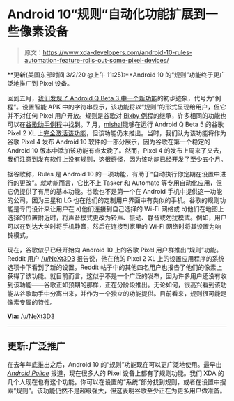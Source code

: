 # Android 10“规则”自动化功能扩展到一些像素设备

> 原文：<https://www.xda-developers.com/android-10-rules-automation-feature-rolls-out-some-pixel-devices/>

**更新(美国东部时间 3/2/20 @上午 11:25):**Android 10 的“规则”功能终于更广泛地推广到 Pixel 设备。

回到五月，[我们发现了 Android Q Beta 3 中一个新功能](https://www.xda-developers.com/google-pixel-android-q-settings-routines/)的初步迹象，代号为“例程”。设置智能 APK 中的字符串显示，该功能将以“规则”的形式呈现给用户，但它并不对任何 Pixel 用户开放。规则是谷歌对 [Bixby 例程](https://www.xda-developers.com/get-samsung-digital-wellbeing-bixby-routines-rooted-one-ui-phone/)的继承，许多相同的功能也可以在[谷歌助手例程](https://www.xda-developers.com/google-assistant-routines-android-tv/)中找到。7 月，[mishal](https://www.xda-developers.com/author/mishaalrahman/)能够在运行 Android Q Beta 5 的谷歌 Pixel 2 XL 上[完全激活该功能](https://www.xda-developers.com/google-pixel-android-q-rules-ramping-ringer-now-playing-album-art/)，但该功能仍未推出。当时，我们认为该功能将作为谷歌 Pixel 4 发布 Android 10 软件的一部分展示，因为谷歌在第一个稳定的 Android 10 版本中添加该功能有点太晚了。然而，Pixel 4 的发布上周来了又去，我们注意到发布软件上没有规则，这很奇怪，因为该功能已经开发了至少五个月。

据谷歌称，Rules 是 Android 10 的一项功能，有助于“自动执行你定期在设置中进行的更改”。就功能而言，它比不上 Tasker 和 Automate 等专用自动化应用，但它仍提供了有用的基本功能。谷歌也不是第一个在 Android 手机中提供这一功能的公司，因为三星和 LG 也在他们的定制用户界面中有类似的手机。谷歌的规则功能是专门设计来让用户在 a)他们连接到自己选择的 Wi-Fi 网络或 b)他们在地图上选择的位置附近时，将声音模式更改为铃声、振动、静音或勿扰模式。例如，用户可以在到达大学时将手机静音，然后在连接到家里的 Wi-Fi 网络时将其设置为响铃模式。

现在，谷歌似乎已经开始向 Android 10 上的谷歌 Pixel 用户群推出“规则”功能。Reddit 用户 [/u/NeXt3D3](https://www.reddit.com/user/NeXt3D3/) 报告说，他在他的 Pixel 2 XL 上的设置应用程序的系统选项卡下看到了新的设置。Reddit 帖子中的其他四名用户也报告了他们的像素上获得了该功能。就目前而言，这似乎不是一个广泛的发布，因为许多用户还没有收到该功能——谷歌正如预期的那样，正在分阶段推出。无论如何，很高兴看到该功能从谷歌助手中分离出来，并作为一个独立的功能提供。目前看来，规则很可能是像素专属的特性。

**Via:** [/u/NeXt3D3](https://www.reddit.com/r/GooglePixel/comments/dl81at/just_got_rules_in_settings/)

* * *

## 更新:广泛推广

在去年年底推出之后，Android 10 的“规则”功能现在可以更广泛地使用。最早由 *[Android Police](https://www.androidpolice.com/2020/03/02/google-tasker-like-rules-rolling-out-pixel-android-10/)* 报道，现在很多人的 Pixel 设备上都有了规则功能。我们 XDA 的几个人现在也有这个功能。你可以在设置的“系统”部分找到规则，或者在设置中搜索“规则”。该功能仍然不是超级强大，但这表明谷歌至少正在为更多用户做准备。